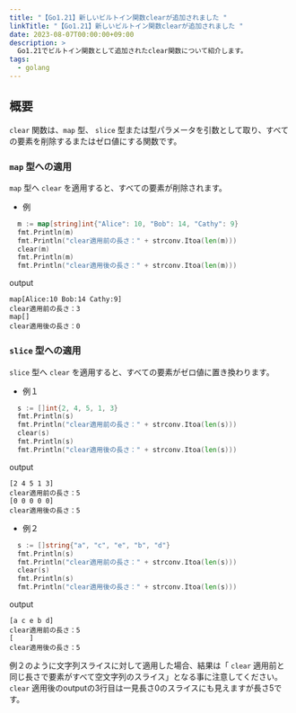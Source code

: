 ```yaml
---
title: "【Go1.21】新しいビルトイン関数clearが追加されました "
linkTitle: "【Go1.21】新しいビルトイン関数clearが追加されました "
date: 2023-08-07T00:00:00+09:00
description: >
  Go1.21でビルトイン関数として追加されたclear関数について紹介します。
tags:
  - golang
---
```


## 概要
`clear` 関数は、`map` 型、 `slice` 型または型パラメータを引数として取り、すべての要素を削除するまたはゼロ値にする関数です。

### `map` 型への適用
`map` 型へ `clear` を適用すると、すべての要素が削除されます。

- 例
```go
  m := map[string]int{"Alice": 10, "Bob": 14, "Cathy": 9}
  fmt.Println(m)
  fmt.Println("clear適用前の長さ：" + strconv.Itoa(len(m)))
  clear(m)
  fmt.Println(m)
  fmt.Println("clear適用後の長さ：" + strconv.Itoa(len(m)))
```
output
```
map[Alice:10 Bob:14 Cathy:9]
clear適用前の長さ：3
map[]
clear適用後の長さ：0
```

### `slice` 型への適用
`slice` 型へ `clear` を適用すると、すべての要素がゼロ値に置き換わります。

- 例１
```go
  s := []int{2, 4, 5, 1, 3}
  fmt.Println(s)
  fmt.Println("clear適用前の長さ：" + strconv.Itoa(len(s)))
  clear(s)
  fmt.Println(s)
  fmt.Println("clear適用後の長さ：" + strconv.Itoa(len(s)))
```
output
```
[2 4 5 1 3]
clear適用前の長さ：5
[0 0 0 0 0]
clear適用後の長さ：5
```

- 例２
```go
  s := []string{"a", "c", "e", "b", "d"}
  fmt.Println(s)
  fmt.Println("clear適用前の長さ：" + strconv.Itoa(len(s)))
  clear(s)
  fmt.Println(s)
  fmt.Println("clear適用後の長さ：" + strconv.Itoa(len(s)))
```
output
```
[a c e b d]
clear適用前の長さ：5
[    ]
clear適用後の長さ：5
```
例２のように文字列スライスに対して適用した場合、結果は「 `clear` 適用前と同じ長さで要素がすべて空文字列のスライス」となる事に注意してください。
`clear` 適用後のoutputの3行目は一見長さ0のスライスにも見えますが長さ5です。
